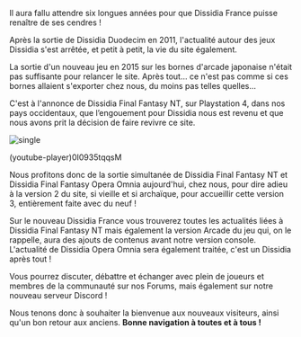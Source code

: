 ﻿Il aura fallu attendre six longues années pour que Dissidia France puisse renaître de ses cendres !

Après la sortie de Dissidia Duodecim en 2011, l'actualité autour des jeux Dissidia s'est arrêtée, et petit à petit, la vie du site également. 

La sortie d'un nouveau jeu en 2015 sur les bornes d'arcade japonaise n'était pas suffisante pour relancer le site. Après tout... ce n'est pas comme si ces bornes allaient s'exporter chez nous, du moins pas telles quelles...

C'est à l'annonce de Dissidia Final Fantasy NT, sur Playstation 4, dans nos pays occidentaux, que l’engouement pour Dissidia nous est revenu et que nous avons prit la décision de faire revivre ce site. 

![single](http://www.dissidia-france.com/news/18-01-30/small/logo_nt.png)

(youtube-player)0I0935tqqsM

Nous profitons donc de la sortie simultanée de Dissidia Final Fantasy NT et Dissidia Final Fantasy Opera Omnia aujourd'hui, chez nous, pour dire adieu à la version 2 du site, si vieille et si archaïque, pour accueillir cette version 3, entièrement faite avec du neuf ! 

Sur le nouveau Dissidia France vous trouverez toutes les actualités liées à Dissidia Final Fantasy NT mais également la version Arcade du jeu qui, on le rappelle, aura des ajouts de contenus avant notre version console.
L'actualité de Dissidia Opera Omnia sera également traitée, c'est un Dissidia après tout ! 

Vous pourrez discuter, débattre et échanger avec plein de joueurs et membres de la communauté sur nos Forums, mais également sur notre nouveau serveur Discord ! 

Nous tenons donc à souhaiter la bienvenue aux nouveaux visiteurs, ainsi qu'un bon retour aux anciens.
**Bonne navigation à toutes et à tous !**
